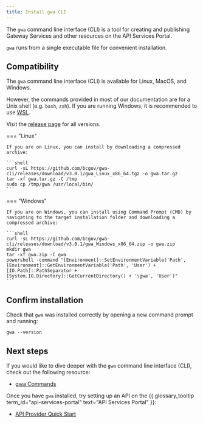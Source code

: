 ```yaml
---
title: Install gwa CLI
---
```


<!-- overview -->

The `gwa` command line interface (CLI) is a tool for creating and publishing
Gateway Services and other resources on the API Services Portal.

`gwa` runs from a single executable file for convenient installation.

## Compatibility

The `gwa` command line interface (CLI) is available for Linux, MacOS, and Windows.

However, the commands provided in most of our documentation are for a Unix shell
(e.g. `bash`, `zsh`).
If you are running Windows, it is recommended to use [WSL](https://learn.microsoft.com/en-us/windows/wsl/install).

Visit the [release page](https://github.com/bcgov/gwa-cli/releases) for all versions.

=== "Linux"

    If you are on Linux, you can install by downloading a compressed archive:

    ```shell
    curl -sL https://github.com/bcgov/gwa-cli/releases/download/v3.0.1/gwa_Linux_x86_64.tgz -o gwa.tar.gz
    tar -xf gwa.tar.gz -C /tmp
    sudo cp /tmp/gwa /usr/local/bin/
    ```

=== "Windows"

    If you are on Windows, you can install using Command Prompt (CMD) by 
    navigating to the target installation folder and downloading a compressed archive:

    ```shell
    curl -sL https://github.com/bcgov/gwa-cli/releases/download/v3.0.1/gwa_Windows_x86_64.zip -o gwa.zip
    mkdir gwa
    tar -xf gwa.zip -C gwa
    powershell -command "[Environment]::SetEnvironmentVariable('Path', [Environment]::GetEnvironmentVariable('Path', 'User') + [IO.Path]::PathSeparator + [System.IO.Directory]::GetCurrentDirectory() + '\gwa', 'User')"
    ```

## Confirm installation

Check that `gwa` was installed correctly by opening a new command prompt and running:

```shell linenums="0"
gwa --version
```

## Next steps

If you would like to dive deeper with the `gwa` command line interface (CLI),
check out the following resource:

- [gwa Commands](/reference/gwa-commands.md)

Once you have `gwa` installed, try setting up an API on
the
{{ glossary_tooltip term_id="api-services-portal" text="API Services Portal" }}:

- [API Provider Quick Start](/tutorials/quick-start.md)
